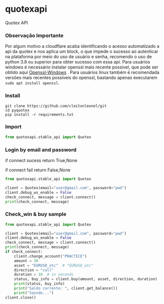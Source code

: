 # quotexapi
Quotex API

### Observação Importante
Por algum motivo a cloudflare acaba identificando o acesso automatizado a api da quotex e nos
aplica um block, o que impede o sucesso ao autenticar na plataforma por meio do uso de usuário 
e senha, recomendo o uso de python 3.8 ou superior para obter sucesso com essa api.
Para usuários windows é necessário instalar openssl mais recente possível, que pode ser obtido
aqui [Openssl-Windows](https://slproweb.com/products/Win32OpenSSL.html) .
Para usuários linux também é recomendada versões mais recentes possíveis do openssl, bastando
apenas executarem ```sudo apt install openssl```.

### Install
````shell
git clone https://github.com/cleitonleonel/git
cd pyquotex
pip install -r requirements.txt
````

### Import
```python
from quotexapi.stable_api import Quotex
```

### Login by email and password
if connect sucess return True,None  

if connect fail return False,None  
```python
from quotexapi.stable_api import Quotex

client = Quotex(email="user@gmail.com", password="pwd")
client.debug_ws_enable = False
check_connect, message = client.connect()
print(check_connect, message)
```
### Check_win & buy sample

```python
from quotexapi.stable_api import Quotex

client = Quotex(email="user@gmail.com", password="pwd")
client.debug_ws_enable = False
check_connect, message = client.connect()
print(check_connect, message)
if check_connect:
    client.change_account("PRACTICE")
    amount = 30
    asset = "EURUSD_otc"  # "EURUSD_otc"
    direction = "call"
    duration = 10  # in seconds
    status, buy_info = client.buy(amount, asset, direction, duration)
    print(status, buy_info)
    print("Saldo corrente: ", client.get_balance())
    print("Saindo...")
client.close()
```
